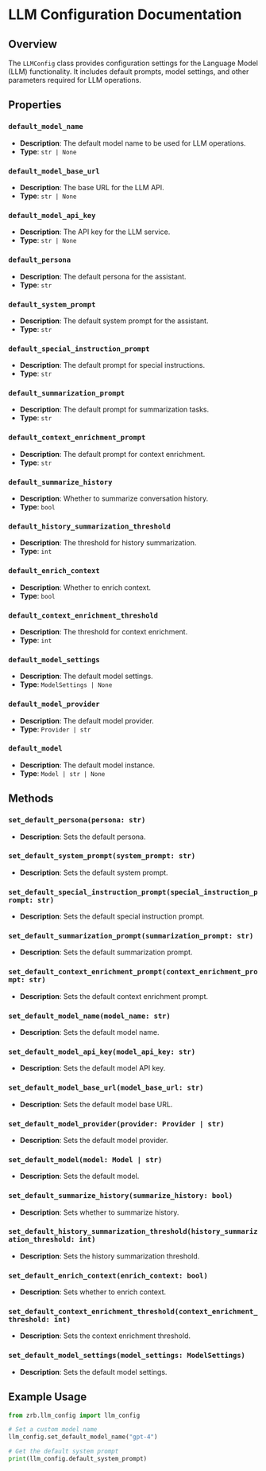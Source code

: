 # LLM Configuration Documentation

## Overview
The `LLMConfig` class provides configuration settings for the Language Model (LLM) functionality. It includes default prompts, model settings, and other parameters required for LLM operations.

## Properties

### `default_model_name`
- **Description**: The default model name to be used for LLM operations.
- **Type**: `str | None`

### `default_model_base_url`
- **Description**: The base URL for the LLM API.
- **Type**: `str | None`

### `default_model_api_key`
- **Description**: The API key for the LLM service.
- **Type**: `str | None`

### `default_persona`
- **Description**: The default persona for the assistant.
- **Type**: `str`

### `default_system_prompt`
- **Description**: The default system prompt for the assistant.
- **Type**: `str`

### `default_special_instruction_prompt`
- **Description**: The default prompt for special instructions.
- **Type**: `str`

### `default_summarization_prompt`
- **Description**: The default prompt for summarization tasks.
- **Type**: `str`

### `default_context_enrichment_prompt`
- **Description**: The default prompt for context enrichment.
- **Type**: `str`

### `default_summarize_history`
- **Description**: Whether to summarize conversation history.
- **Type**: `bool`

### `default_history_summarization_threshold`
- **Description**: The threshold for history summarization.
- **Type**: `int`

### `default_enrich_context`
- **Description**: Whether to enrich context.
- **Type**: `bool`

### `default_context_enrichment_threshold`
- **Description**: The threshold for context enrichment.
- **Type**: `int`

### `default_model_settings`
- **Description**: The default model settings.
- **Type**: `ModelSettings | None`

### `default_model_provider`
- **Description**: The default model provider.
- **Type**: `Provider | str`

### `default_model`
- **Description**: The default model instance.
- **Type**: `Model | str | None`

## Methods

### `set_default_persona(persona: str)`
- **Description**: Sets the default persona.

### `set_default_system_prompt(system_prompt: str)`
- **Description**: Sets the default system prompt.

### `set_default_special_instruction_prompt(special_instruction_prompt: str)`
- **Description**: Sets the default special instruction prompt.

### `set_default_summarization_prompt(summarization_prompt: str)`
- **Description**: Sets the default summarization prompt.

### `set_default_context_enrichment_prompt(context_enrichment_prompt: str)`
- **Description**: Sets the default context enrichment prompt.

### `set_default_model_name(model_name: str)`
- **Description**: Sets the default model name.

### `set_default_model_api_key(model_api_key: str)`
- **Description**: Sets the default model API key.

### `set_default_model_base_url(model_base_url: str)`
- **Description**: Sets the default model base URL.

### `set_default_model_provider(provider: Provider | str)`
- **Description**: Sets the default model provider.

### `set_default_model(model: Model | str)`
- **Description**: Sets the default model.

### `set_default_summarize_history(summarize_history: bool)`
- **Description**: Sets whether to summarize history.

### `set_default_history_summarization_threshold(history_summarization_threshold: int)`
- **Description**: Sets the history summarization threshold.

### `set_default_enrich_context(enrich_context: bool)`
- **Description**: Sets whether to enrich context.

### `set_default_context_enrichment_threshold(context_enrichment_threshold: int)`
- **Description**: Sets the context enrichment threshold.

### `set_default_model_settings(model_settings: ModelSettings)`
- **Description**: Sets the default model settings.

## Example Usage
```python
from zrb.llm_config import llm_config

# Set a custom model name
llm_config.set_default_model_name("gpt-4")

# Get the default system prompt
print(llm_config.default_system_prompt)
```